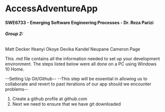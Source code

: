 # **AccessAdventureApp**
#### SWE6733 - Emerging Software Engineering Processes - Dr. Reza Parizi

###### **Group 2:**
<Team Role:>Matt Decker
<Team Role:>Ifeanyi Okoye
<Team Role:>Devika Kandel Neupane
<Team Role:>Cameron Page
 
This .md file contains all the information needed to set up your development environment. The steps listed below were all done on a PC using Windows 10 Home.
  
--Setting Up Git/Github--
--This step will be essential in allowing us to collaborate and revert to past iterations of our app should we encounter problems--
  
  1. Create a github profile at github.com
  2. Next we need to ensure that we have git downloaded
   
  
